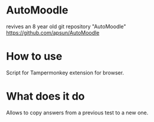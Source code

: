 # AutoMoodle
revives an 8 year old git repository "AutoMoodle" 
https://github.com/apsun/AutoMoodle

# How to use
Script for Tampermonkey extension for browser.

# What does it do
Allows to copy answers from a previous test to a new one.
